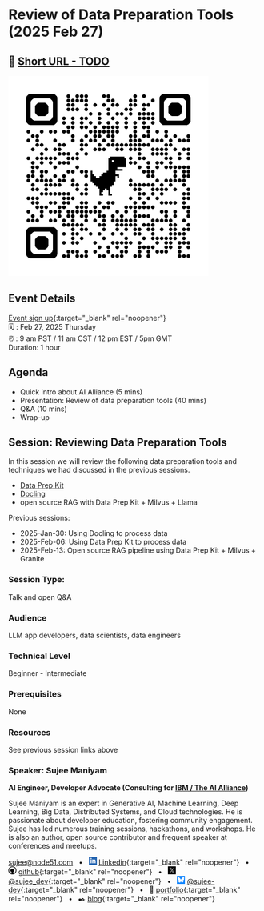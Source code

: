 # Review of Data Preparation Tools (2025 Feb 27)

## 🔗 [Short URL - TODO](#)

<img src="../assets/qrcode_the-ai-alliance.github.io.png" width="400px">

## Event Details

[Event sign up](https://www.meetup.com/ibm-developer-sf-bay-area-meetup/){:target="_blank" rel="noopener"}<br>
🗓️ : Feb 27, 2025 Thursday<br>
⏰ : 9 am PST  / 11 am CST / 12 pm EST / 5pm GMT  
Duration: 1 hour

## Agenda

- Quick intro about AI Alliance (5 mins)
- Presentation: Review of data preparation tools (40 mins)
- Q&A (10 mins)
- Wrap-up

## Session: Reviewing Data Preparation Tools

In this session we will review the following data preparation tools and techniques we had discussed in the previous sessions.

- [Data Prep Kit](https://github.com/IBM/data-prep-kit)  
- [Docling](https://github.com/DS4SD/docling)
- open source RAG with Data Prep Kit + Milvus + Llama

Previous sessions:

- 2025-Jan-30: Using Docling to process data
- 2025-Feb-06: Using Data Prep Kit to process data
- 2025-Feb-13: Open source RAG pipeline using Data Prep Kit + Milvus + Granite

### Session Type: 

Talk and open Q&A

### Audience

LLM app developers, data scientists, data engineers

### Technical Level

Beginner - Intermediate

### Prerequisites

None

### Resources

See previous session links above

### Speaker: Sujee Maniyam

**AI Engineer, Developer Advocate (Consulting for [IBM / The AI Alliance](https://thealliance.ai/))**  <br>

Sujee Maniyam is an expert in Generative AI, Machine Learning, Deep Learning, Big Data, Distributed Systems, and Cloud technologies. He is passionate about developer education, fostering community engagement. Sujee has led numerous training sessions, hackathons, and workshops. He is also an author, open source contributor and frequent speaker at conferences and meetups.

sujee@node51.com &nbsp; • &nbsp;
<img src="../assets/linkedin.svg" width="16 px"> [Linkedin](https://www.linkedin.com/in/sujeemaniyam/){:target="_blank" rel="noopener"} &nbsp;  • &nbsp;
<img src="../assets/github.svg" width="16 px"> [github](https://github.com/sujee/){:target="_blank" rel="noopener"} &nbsp;  •  &nbsp;
<img src="../assets/x.svg" width="16 px"> [@sujee_dev](https://x.com/sujee_dev){:target="_blank" rel="noopener"}  &nbsp;  •  &nbsp;
<img src="../assets/bluesky.svg" width="16 px"> [@sujee-dev](https://bsky.app/profile/sujee-dev.bsky.social){:target="_blank" rel="noopener"}  &nbsp;  •  &nbsp;
💼 [portfolio](https://sujee.dev/portfolio){:target="_blank" rel="noopener"}  &nbsp;  •  &nbsp;
✒️ [blog](https://sujee.dev/){:target="_blank" rel="noopener"}
